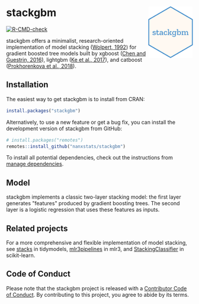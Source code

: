 # stackgbm <img src="man/figures/logo.png" align="right" width="120" />

<!-- badges: start -->
[![R-CMD-check](https://github.com/nanxstats/stackgbm/actions/workflows/R-CMD-check.yaml/badge.svg)](https://github.com/nanxstats/stackgbm/actions/workflows/R-CMD-check.yaml)
<!-- badges: end -->

stackgbm offers a minimalist, research-oriented implementation of model stacking
([Wolpert, 1992](https://doi.org/10.1016/S0893-6080(05)80023-1))
for gradient boosted tree models built by
xgboost ([Chen and Guestrin, 2016](https://doi.org/10.1145/2939672.2939785)),
lightgbm ([Ke et al., 2017](https://dl.acm.org/doi/10.5555/3294996.3295074)),
and catboost ([Prokhorenkova et al., 2018](https://dl.acm.org/doi/abs/10.5555/3327757.3327770)).

## Installation

The easiest way to get stackgbm is to install from CRAN:

```r
install.packages("stackgbm")
```

Alternatively, to use a new feature or get a bug fix,
you can install the development version of stackgbm from GitHub:

```r
# install.packages("remotes")
remotes::install_github("nanxstats/stackgbm")
```

To install all potential dependencies, check out the instructions from
[manage dependencies](https://github.com/nanxstats/stackgbm/wiki/Manage-dependencies).

## Model

stackgbm implements a classic two-layer stacking model: the first layer
generates "features" produced by gradient boosting trees.
The second layer is a logistic regression that uses these features as inputs.

## Related projects

For a more comprehensive and flexible implementation of model stacking, see
[stacks](https://stacks.tidymodels.org) in tidymodels,
[mlr3pipelines](https://mlr-org.com/gallery/pipelines/2020-04-27-tuning-stacking/) in mlr3,
and [StackingClassifier](https://scikit-learn.org/stable/modules/generated/sklearn.ensemble.StackingClassifier.html)
in scikit-learn.

## Code of Conduct

Please note that the stackgbm project is released with a
[Contributor Code of Conduct](https://nanx.me/stackgbm/CODE_OF_CONDUCT.html).
By contributing to this project, you agree to abide by its terms.

